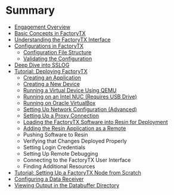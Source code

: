 # Summary

* [Engagement Overview](README.md)
* [Basic Concepts in FactoryTX](basic-concepts-in-factorytx.md)
* [Understanding the FactoryTX Interface](understanding-the-factorytx-interface.md)
* [Configurations in FactoryTX](configurations-in-factorytx.md)
  * [Configuration File Structure](configurations-in-factorytx/configuration-file-structure.md)
  * [Validating the Configuration](configurations-in-factorytx/validating-the-configuration.md)
* [Deep Dive into SSLOG](deep-dive-into-sslog.md)
* [Tutorial: Deploying FactoryTX](tutorial-deploying-factorytx.md)
  * [Creating an Application](tutorial-deploying-factorytx/creating-an-application.md)
  * [Creating a New Device](tutorial-deploying-factorytx/creating-a-new-device.md)
  * [Running a Virtual Device Using QEMU](tutorial-deploying-factorytx/running-a-virtual-device-using-qemu.md)
  * [Running on an Intel NUC \(Requires USB Drive\)](tutorial-deploying-factorytx/running-on-an-intel-nuc.md)
  * [Running on Oracle VirtualBox](tutorial-deploying-factorytx/running-on-oracle-virtualbox.md)
  * [Setting Up Network Configuration \(Advanced\)](tutorial-deploying-factorytx/setting-up-network-configuration-advanced.md)
  * [Setting Up a Proxy Connection](tutorial-deploying-factorytx/setting-up-a-proxy-connection.md)
  * [Loading the FactoryTX Software into Resin for Deployment](tutorial-deploying-factorytx/loading-the-factorytx-software-into-resin-for-deployment.md)
  * [Adding the Resin Application as a Remote](tutorial-deploying-factorytx/adding-the-resin-application-as-a-remote.md)
  * Pushing Software to Resin
  * Verifying that Changes Deployed Properly
  * Setting Login Credentials
  * Setting Up Remote Debugging
  * Connecting to the FactoryTX User Interface
  * Finding Additional Resources
* [Tutorial: Setting Up a FactoryTX Node from Scratch](tutorial-setting-up-a-factorytx-node-from-scratch.md)
* [Configuring a Data Receiver](configuring-a-data-receiver.md)
* [Viewing Output in the Databuffer Directory](viewing-output-in-the-databuffer-directory.md)


